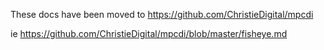 These docs have been moved to https://github.com/ChristieDigital/mpcdi

ie https://github.com/ChristieDigital/mpcdi/blob/master/fisheye.md

